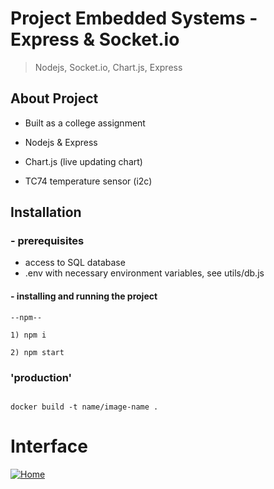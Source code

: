 
  

# Project Embedded Systems - Express & Socket.io

  

> Nodejs, Socket.io, Chart.js, Express

  

## About Project

  

- Built as a college assignment

- Nodejs & Express

- Chart.js (live updating chart)

- TC74 temperature sensor (i2c)
  

## Installation
### - prerequisites
- access to SQL database
- .env with necessary environment variables, see utils/db.js

#### -  installing and running the project
```
--npm--

1) npm i

2) npm start

```

  

### 'production'

```

docker build -t name/image-name .

```

  

# Interface

[![Home](https://imgur.com/AShDkJY.png "Home")](https://imgur.com/AShDkJY.png)